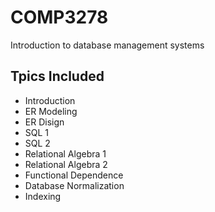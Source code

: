 # COMP3278
Introduction to database management systems

<h2>Tpics Included</h2>

* Introduction
* ER Modeling
* ER Disign
* SQL 1
* SQL 2
* Relational Algebra 1
* Relational Algebra 2
* Functional Dependence 
* Database Normalization
* Indexing
